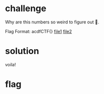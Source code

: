 # challenge
Why are this numbers so weird to figure out 🤔.

Flag Format: acdfCTF{}
[file1](./challenge.py) [file2](./output.txt)
# solution

voila!
# flag